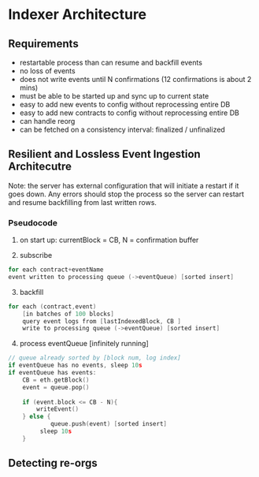 # Indexer Architecture

## Requirements
- restartable process than can resume and backfill events
- no loss of events
- does not write events until N confirmations (12 confirmations is about 2 mins)
- must be able to be started up and sync up to current state
- easy to add new events to config without reprocessing entire DB
- easy to add new contracts to config without reprocessing entire DB
- can handle reorg
- can be fetched on a consistency interval: finalized / unfinalized

## Resilient and Lossless Event Ingestion Architecutre
Note: the server has external configuration that will initiate a restart if it goes down. Any errors should stop the process so the server can restart and resume backfilling from last written rows.

### Pseudocode
1. on start up: currentBlock = CB, N = confirmation buffer

2. subscribe
```go
for each contract+eventName
event written to processing queue (->eventQueue) [sorted insert]
```

3. backfill
```go
for each (contract,event)
	[in batches of 100 blocks]
	query event logs from [lastIndexedBlock, CB ]
	write to processing queue (->eventQueue) [sorted insert]
```
	
4. process eventQueue [infinitely running]
```go
// queue already sorted by [block num, log index]
if eventQueue has no events, sleep 10s
if eventQueue has events:
	CB = eth.getBlock()
	event = queue.pop()
	
	if (event.block <= CB - N){
		writeEvent()
	} else {
			queue.push(event) [sorted insert]
		 sleep 10s
	} 
```


## Detecting re-orgs
	

```